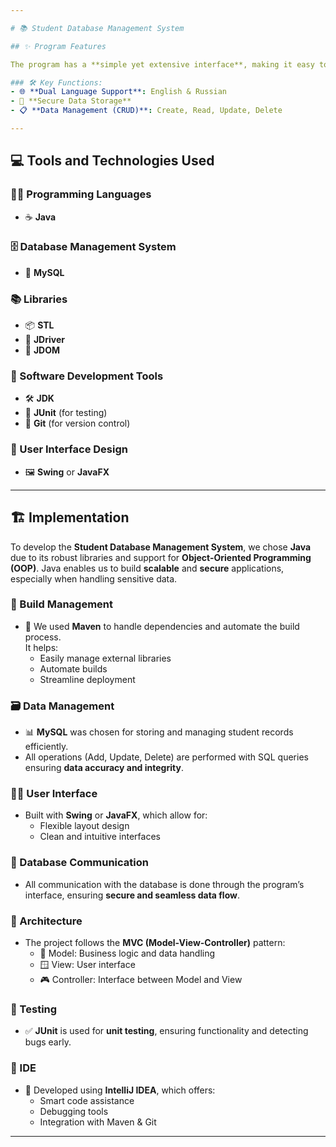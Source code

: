 ```yaml
---

# 📚 Student Database Management System

## ✨ Program Features

The program has a **simple yet extensive interface**, making it easy to manage student data efficiently.

### 🛠️ Key Functions:
- 🌐 **Dual Language Support**: English & Russian  
- 🔐 **Secure Data Storage**  
- 📋 **Data Management (CRUD)**: Create, Read, Update, Delete  

---
```


## 💻 Tools and Technologies Used

### 🧑‍💻 Programming Languages
- ☕ **Java**

### 🗄️ Database Management System
- 🐬 **MySQL**

### 📚 Libraries
- 📦 **STL**  
- 🧩 **JDriver**  
- 📄 **JDOM**

### 🧪 Software Development Tools
- 🛠️ **JDK**  
- 🧪 **JUnit** (for testing)  
- 🌱 **Git** (for version control)

### 🎨 User Interface Design
- 🖼️ **Swing** or **JavaFX**

---

## 🏗️ Implementation

To develop the **Student Database Management System**, we chose **Java** due to its robust libraries and support for **Object-Oriented Programming (OOP)**. Java enables us to build **scalable** and **secure** applications, especially when handling sensitive data.

### 🔧 Build Management
- 🧰 We used **Maven** to handle dependencies and automate the build process.  
It helps:
  - Easily manage external libraries  
  - Automate builds  
  - Streamline deployment

### 🗃️ Data Management
- 📊 **MySQL** was chosen for storing and managing student records efficiently.
- All operations (Add, Update, Delete) are performed with SQL queries ensuring **data accuracy and integrity**.

### 👨‍🎨 User Interface
- Built with **Swing** or **JavaFX**, which allow for:
  - Flexible layout design  
  - Clean and intuitive interfaces  

### 🔗 Database Communication
- All communication with the database is done through the program’s interface, ensuring **secure and seamless data flow**.

### 🧩 Architecture
- The project follows the **MVC (Model-View-Controller)** pattern:
  - 🧠 Model: Business logic and data handling  
  - 🪟 View: User interface  
  - 🎮 Controller: Interface between Model and View  

### 🧪 Testing
- ✅ **JUnit** is used for **unit testing**, ensuring functionality and detecting bugs early.

### 🧠 IDE
- 🧰 Developed using **IntelliJ IDEA**, which offers:
  - Smart code assistance  
  - Debugging tools  
  - Integration with Maven & Git

---
